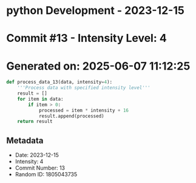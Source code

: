 ﻿# python Development - 2023-12-15
# Commit #13 - Intensity Level: 4
# Generated on: 2025-06-07 11:12:25
```python
def process_data_13(data, intensity=4):
    '''Process data with specified intensity level'''
    result = []
    for item in data:
        if item > 0:
            processed = item * intensity + 16
            result.append(processed)
    return result
```
## Metadata
- Date: 2023-12-15
- Intensity: 4
- Commit Number: 13
- Random ID: 1805043735
